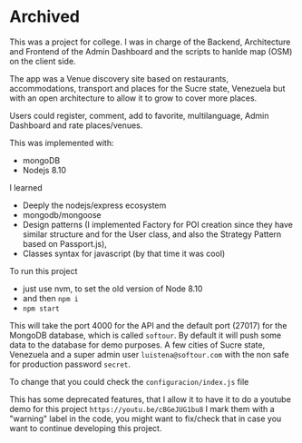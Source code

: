 
# Archived

This was a project for college. I was in charge of the Backend, Architecture and Frontend of the Admin Dashboard and the scripts to hanlde map (OSM) on the client side.


The app was a Venue discovery site based on restaurants, accommodations, transport and places for the Sucre state, Venezuela but with an open architecture to allow it to grow to cover more places.

Users could register, comment, add to favorite, multilanguage, Admin Dashboard and rate places/venues.

This was implemented with:

- mongoDB
- Nodejs 8.10

I learned
- Deeply the nodejs/express ecosystem
- mongodb/mongoose
- Design patterns (I implemented Factory for POI creation since they have similar structure and for the User class, and also the Strategy Pattern based on Passport.js), 
- Classes syntax for javascript (by that time it was cool)

To run this project

- just use nvm, to set the old version of Node 8.10
- and then `npm i`
- `npm start`

This will take the port 4000 for the API and the default port (27017) for the MongoDB database, which is called `softour`.
By default it will push some data to the database for demo purposes.
A few cities of Sucre state, Venezuela and a super admin user `luistena@softour.com` with the non safe for production password `secret`.

To change that you could check the `configuracion/index.js` file

This has some deprecated features, that I allow it to have it to do a youtube demo for this project `https://youtu.be/cBGeJUG1bu8`
I mark them with a "warning" label in the code, you might want to fix/check that in case you want to continue developing this project.
